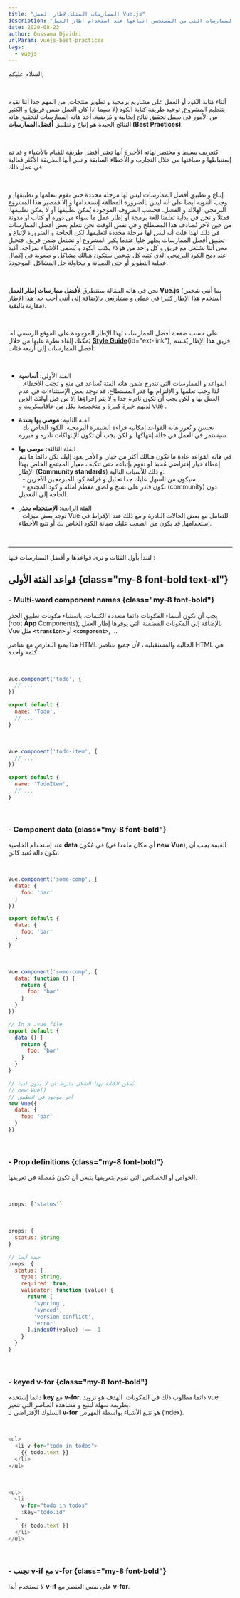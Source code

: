 ```yaml
---
title: "الممارسات المثلى لإطار العمل Vue.js"
description: "أفضل الممارسات التي من المستحسن اتباعها عند استخدام اطار العمل vue.js"
date: 2020-08-23
author: Oussama Djaidri
urlParam: vuejs-best-practices
tags:
  - vuejs
---
```


السلام عليكم,

<br />

أثناء كتابة الكود أو العمل على مشاريع برمجية و تطوير منتجات, من المهم جدا أننا نقوم بتنظيم المشروع, توحيد طريقة كتابة الكود (لا سيما اذا كان العمل ضمن فريق) و الكثير من الأمور في سبيل تحقيق نتائج إيجابية و مُرضية. أحد هاته الممارسات لتحقيق هاته النتائج الجيدة هو إتباع و تطبيق **أفضل الممارسات (Best Practices)**.

<br />

كتعريف بسيط و مختصر لهاته الأخيرة أنها تعتبر أفضل طريقة للقيام بالأشياء و قد تم إستنباطها و صياغتها من خلال التجارب و الأخطاء السابقة و تبين أنها الطريقة الأكثر فعالية في عمل ذلك. 

<br />

إتباع و تطبيق أفضل الممارسات ليس لها مرحلة محددة حتى تقوم بتعلمها و تطبيقها, و وجب التنويه أيضا على أنه ليس بالضرورة المطلقة إستخدامها و إلا فمصير هذا المشروع البرمجي الهلاك و الفشل. فحسب الظروف الموجودة يُمكن تطبيقها أو لا يمكن تطبيقها. فمثلا و نحن في بداية تعلمنا للغة برمجة أو إطار عمل ما سواء من دورة أو كتاب أو مدونة من حين لآخر نُصادف هذا المصطلح و في نفس الوقت نحن نتعلم بعض أفضل الممارسات في ذلك لهذا قلت أنه ليس لها مرحلة محددة لتعليمها. لكن الحاجة و الضرورة لإتباع و تطبيق أفضل الممارسات يظهر جليا عندما يكبر المشروع أو نشتغل ضمن فريق. فتخيل معي أننا نشتغل مع فريق و كل واحد من هؤلاء يكتب الكود و يُسمى الأشياء بمزاجه. أكيد عند دمج الكود البرمجي الذي كتبه كل شخص ستكون هنالك مشاكل و صعوبة في إكمال عملية التطوير أو حتى الصيانة و محاولة حل المشاكل الموجودة.

<br />

نحن في هاته المقالة سنتطرق **لأفضل ممارسات إطار العمل Vue.js** (بما أنني شخص أستخدم هذا الإطار كثيرا في عملي و مشاريعي بالإضافة إلى أنني أحب جدا هذا الإطار مقارنة بالبقية).

<br />

على حسب صفحة أفضل الممارسات لهذا الإطار الموجودة على الموقع الرسمي له. يُمكنك إلقاء نظرة عليها من خلال [**Style Guide**](https://vuejs.org/v2/style-guide/){id="ext-link"}, فريق هذا الإطار يٌقسم أفضل الممارسات إلى أربعة فئات:

<br />

- الفئة الأولى: **أساسية**<br />
&nbsp; القواعد و الممارسات التي تندرج ضمن هاته الفئة تُساعد في منع و تجنب الأخطاء. لذا وجب تعلمها و الإلتزام بها قدر المستطاع. قد توجد بعض الإستثناءات في عدم العمل بها و لكن يجب أن تكون نادرة جدا و لا يتم إجراؤها إلا من قبل أولئك الذين لديهم خبرة كبيرة و متخصصة بكل من جافاسكربت و vue .

- الفئة الثانية: **موصى بها بشدة**<br />
&nbsp; تحسن و تُعزز هاته القواعد إمكانية قراءة الشيفرة البرمجية. الكود الخاص بك سيستمر في العمل في حالة إنتهاكها. و لكن يجب أن تكون الإنتهاكات نادرة و مبررة.

- الفئة الثالثة: **موصى بها**<br />
في هاته القواعد عادة ما تكون هنالك أكثر من خيار. و الأمر يعود إليك لكن دائما ما يتم إعطاء خيار إفتراضي مُحبذ لو تقوم بإتباعه حتى تتكيف معيار المجتمع الخاص بهذا الإطار (**Community standards**) و ذلك للأسباب التالية:<br />
  &nbsp; - سيكون من السهل عليك جدا تحليل و قراءة كود المبرمجين الآخرين.<br />
  &nbsp; - تكون قادر على نسخ و لصق معظم أمثلة و كود المجتمع (community) دون الحاجة إلى التعديل.

- الفئة الرابعة: **الإستخدام بحذر**<br />
&nbsp; توجد بعض ميزات Vue للتعامل مع بعض الحالات النادرة و مع ذلك عند الإفراط في إستخدامها, قد يكون من الصعب عليك صيانة الكود الخاص بك أو تتبع الأخطاء.

<br />
<hr />

لنبدأ بأول الفئات و نرى قواعدها و أفضل الممارسات فيها :

## قواعد الفئة الأولى {class="my-8 font-bold text-xl"}

### - Multi-word component names {class="my-8 font-bold"}

يجب أن تكون أسماء المكونات دائما متعددة الكلمات. باستثناء مكونات تطبيق الجذر (root **App** Components), بالإضافة إلى المكونات المضمنة التي يوفرها إطار العمل Vue مثل **`<transion>`** أو **`<component>`**, ...

<span class="text-sm font-bold">هذا يمنع التعارض مع عناصر HTML الحالية والمستقبلية ، لأن جميع عناصر HTML هي كلمة واحدة.</span>

<br />

<div class="bad">

```js
Vue.component('todo', {
  // ...
})
```
```js
export default {
  name: 'Todo',
  // ...
}
```
</div>

<br />

<div class="good">

```js
Vue.component('todo-item', {
  // ...
})
```
```js
export default {
  name: 'TodoItem',
  // ...
}
```
</div>

<br />

### - Component data {class="my-8 font-bold"}

عند إستخدام الخاصية **data** في مُكون (أي مكان ماعدا في **new Vue**), القيمة يجب أن تكون دالة تُعيد كائن.

<br />

<div class="bad">

```js
Vue.component('some-comp', {
  data: {
    foo: 'bar'
  }
})
```
```js
export default {
  data: {
    foo: 'bar'
  }
}
```
</div>

<br />

<div class="good">

```js
Vue.component('some-comp', {
  data: function () {
    return {
      foo: 'bar'
    }
  }
})
```
```js
// In a .vue file
export default {
  data () {
    return {
      foo: 'bar'
    }
  }
}
```
```js
// يُمكن الكتابة بهذا الشكل بشرط ان لا يكون لدينا
// new Vue()
// آخر موجود في التطبيق
new Vue({
  data: {
    foo: 'bar'
  }
})
```
</div>

<br />

### - Prop definitions {class="my-8 font-bold"}

الخواص أو الخصائص التي نقوم بتعريفها ينبغي أن تكون مُفصلة في تعريفها.

<br />

<div class="bad">

```js
props: ['status']
```
</div>

<br />

<div class="good">

```js
props: {
  status: String
}
```
```js
// جيدة أيضا
props: {
  status: {
    type: String,
    required: true,
    validator: function (value) {
      return [
        'syncing',
        'synced',
        'version-conflict',
        'error'
      ].indexOf(value) !== -1
    }
  }
}
```
</div>

<br />

### - keyed v-for {class="my-8 font-bold"}

دائما إستخدم **key** مع **v-for**. دائما مطلوب ذلك في المكونات. الهدف هو تزويد vue بطريقة سهلة لتتبع و مشاهدة العناصر التي تتغير.<br /> السلوك الإفتراضي لـ **v-for** هو تتبع الأشياء بواسطة الفهرس (index).

<br />

<div class="bad">

```js
<ul>
  <li v-for="todo in todos">
    {{ todo.text }}
  </li>
</ul>
```
</div>

<br />

<div class="good">

```js
<ul>
  <li
    v-for="todo in todos"
    :key="todo.id"
  >
    {{ todo.text }}
  </li>
</ul>
```
</div>

<br />

### - تجنب v-if مع v-for {class="my-8 font-bold"}

لا تستخدم أبدا **v-if** على نفس العنصر مع **v-for**.

















